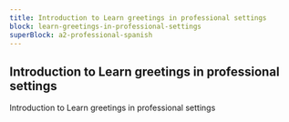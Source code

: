 ```yaml
---
title: Introduction to Learn greetings in professional settings
block: learn-greetings-in-professional-settings
superBlock: a2-professional-spanish
---
```


## Introduction to Learn greetings in professional settings

Introduction to Learn greetings in professional settings
